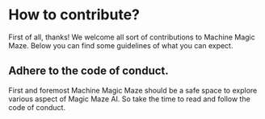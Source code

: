 # How to contribute?
First of all, thanks! We welcome all sort of contributions to Machine Magic Maze. Below you can find some guidelines of what you can expect.

## Adhere to the code of conduct.
First and foremost Machine Magic Maze should be a safe space to explore various aspect of Magic Maze AI. So take the time to read and follow the code of conduct.
